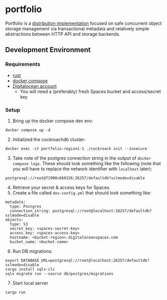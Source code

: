 # portfolio

Portfolio is a [distribution
implementation](https://github.com/opencontainers/distribution-spec/blob/main/spec.md)
focused on safe concurrent object storage management via transactional metadata
and relatively simple abstractions between HTTP API and storage backends.

## Development Environment

### Requirements

* [rust](https://rustup.rs/)
* [docker compose](https://docs.docker.com/compose/install/)
* [Digitalocean account](https://www.digitalocean.com/)
  * You will need a (preferably) fresh Spaces bucket and access/secret key

### Setup

1. Bring up the docker compose dev env:
```
docker compose up -d
```
2. Initialized the cockroachdb cluster:
```
docker exec -it portfolio-region1-1 ./cockroach init --insecure
```
3. Take note of the postgres connection string in the output of `docker compose
   logs`. These should look something like the following (note that you will
   have to replace the network identifier with `localhost` later):
```
postgresql://root@71990c668326:26257/defaultdb?sslmode=disable
```
4. Retrieve your secret & access keys for Spaces.
5. Create a file called `dev-config.yml` that should look something like:
```
metadata:
  type: Postgres
  connection_string: postgresql://root@localhost:26257/defaultdb?sslmode=disable
objects:
  type: S3
  secret_key: <spaces-secret-key>
  access_key: <spaces-access-key>
  hostname: <bucket-region>.digitaloceanspaces.com
  bucket_name: <bucket-name>

```
6. Run DB migrations:
```
export DATABASE_URL=postgresql://root@localhost:26257/defaultdb?sslmode=disable
cargo install sqlx-cli
sqlx migrate run --source db/postgres/migrations
```

7. Start local server
```
cargo run
```
